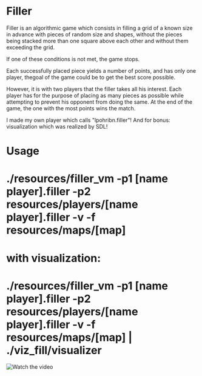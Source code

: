 # Filler
Filler is an algorithmic game which consists in filling a grid of a known size in advance with pieces of random size and shapes, without the pieces being stacked more than one square above each other and without them exceeding the grid.

If one of these conditions is not met, the game stops.

Each successfully placed piece yields a number of points, and has only one player, thegoal of the game could be to get the best score possible. 

However, it is with two players that the filler takes all his interest. Each player has for the purpose of placing as many
pieces as possible while attempting to prevent his opponent from doing the same. At the end of the game, the one with the most points wins the match.

I made my own player which calls "lpohribn.filler"! And for bonus: visualization which was realized by SDL!

# Usage
# ./resources/filler_vm -p1 [name player].filler -p2 resources/players/[name player].filler -v -f resources/maps/[map]

# with visualization:
# ./resources/filler_vm -p1 [name player].filler -p2 resources/players/[name player].filler -v -f resources/maps/[map] | ./viz_fill/visualizer

![Watch the video](https://raw.github.com/GabLeRoux/WebMole/master/ressources/WebMole_Youtube_Video.png)
